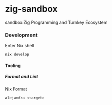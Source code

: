 # zig-sandbox
sandbox:Zig Programming and Turnkey Ecosystem

### Development
Enter Nix shell
```sh
nix develop
```

#### Tooling
##### Format and Lint
Nix Format
```sh
alejandra <target>
```

